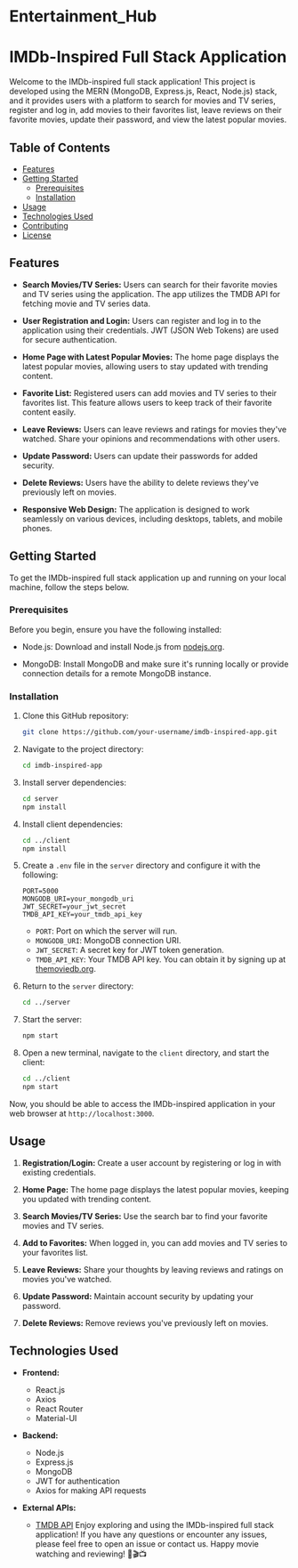 # Entertainment_Hub

# IMDb-Inspired Full Stack Application

Welcome to the IMDb-inspired full stack application! This project is developed using the MERN (MongoDB, Express.js, React, Node.js) stack, and it provides users with a platform to search for movies and TV series, register and log in, add movies to their favorites list, leave reviews on their favorite movies, update their password, and view the latest popular movies.


## Table of Contents

- [Features](#features)
- [Getting Started](#getting-started)
  - [Prerequisites](#prerequisites)
  - [Installation](#installation)
- [Usage](#usage)
- [Technologies Used](#technologies-used)
- [Contributing](#contributing)
- [License](#license)

## Features

- **Search Movies/TV Series:** Users can search for their favorite movies and TV series using the application. The app utilizes the TMDB API for fetching movie and TV series data.

- **User Registration and Login:** Users can register and log in to the application using their credentials. JWT (JSON Web Tokens) are used for secure authentication.

- **Home Page with Latest Popular Movies:** The home page displays the latest popular movies, allowing users to stay updated with trending content.

- **Favorite List:** Registered users can add movies and TV series to their favorites list. This feature allows users to keep track of their favorite content easily.

- **Leave Reviews:** Users can leave reviews and ratings for movies they've watched. Share your opinions and recommendations with other users.

- **Update Password:** Users can update their passwords for added security.

- **Delete Reviews:** Users have the ability to delete reviews they've previously left on movies.

- **Responsive Web Design:** The application is designed to work seamlessly on various devices, including desktops, tablets, and mobile phones.

## Getting Started

To get the IMDb-inspired full stack application up and running on your local machine, follow the steps below.

### Prerequisites

Before you begin, ensure you have the following installed:

- Node.js: Download and install Node.js from [nodejs.org](https://nodejs.org/).

- MongoDB: Install MongoDB and make sure it's running locally or provide connection details for a remote MongoDB instance.

### Installation

1. Clone this GitHub repository:

   ```bash
   git clone https://github.com/your-username/imdb-inspired-app.git
   ```

2. Navigate to the project directory:

   ```bash
   cd imdb-inspired-app
   ```

3. Install server dependencies:

   ```bash
   cd server
   npm install
   ```

4. Install client dependencies:

   ```bash
   cd ../client
   npm install
   ```

5. Create a `.env` file in the `server` directory and configure it with the following:

   ```env
   PORT=5000
   MONGODB_URI=your_mongodb_uri
   JWT_SECRET=your_jwt_secret
   TMDB_API_KEY=your_tmdb_api_key
   ```

   - `PORT`: Port on which the server will run.
   - `MONGODB_URI`: MongoDB connection URI.
   - `JWT_SECRET`: A secret key for JWT token generation.
   - `TMDB_API_KEY`: Your TMDB API key. You can obtain it by signing up at [themoviedb.org](https://www.themoviedb.org/).

6. Return to the `server` directory:

   ```bash
   cd ../server
   ```

7. Start the server:

   ```bash
   npm start
   ```

8. Open a new terminal, navigate to the `client` directory, and start the client:

   ```bash
   cd ../client
   npm start
   ```

Now, you should be able to access the IMDb-inspired application in your web browser at `http://localhost:3000`.

## Usage

1. **Registration/Login:** Create a user account by registering or log in with existing credentials.

2. **Home Page:** The home page displays the latest popular movies, keeping you updated with trending content.

3. **Search Movies/TV Series:** Use the search bar to find your favorite movies and TV series.

4. **Add to Favorites:** When logged in, you can add movies and TV series to your favorites list.

5. **Leave Reviews:** Share your thoughts by leaving reviews and ratings on movies you've watched.

6. **Update Password:** Maintain account security by updating your password.

7. **Delete Reviews:** Remove reviews you've previously left on movies.

## Technologies Used

- **Frontend:**
  - React.js
  - Axios
  - React Router
  - Material-UI

- **Backend:**
  - Node.js
  - Express.js
  - MongoDB
  - JWT for authentication
  - Axios for making API requests

- **External APIs:**
  - [TMDB API](https://www.themoviedb.org/documentation/api)
Enjoy exploring and using the IMDb-inspired full stack application! If you have any questions or encounter any issues, please feel free to open an issue or contact us. Happy movie watching and reviewing! 🍿🎬📺
